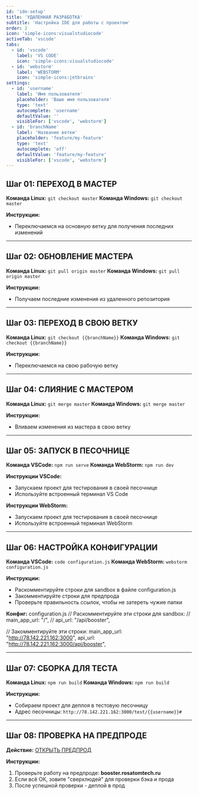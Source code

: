 ```yaml
---
id: 'ide-setup'
title: 'УДАЛЕННАЯ РАЗРАБОТКА'
subtitle: 'Настройка IDE для работы с проектом'
order: 2
icon: 'simple-icons:visualstudiocode'
activeTab: 'vscode'
tabs:
  - id: 'vscode'
    label: 'VS CODE'
    icon: 'simple-icons:visualstudiocode'
  - id: 'webstorm'
    label: 'WEBSTORM'
    icon: 'simple-icons:jetbrains'
settings:
  - id: 'username'
    label: 'Имя пользователя'
    placeholder: 'Ваше имя пользователя'
    type: 'text'
    autocomplete: 'username'
    defaultValue: ''
    visibleFor: ['vscode', 'webstorm']
  - id: 'branchName'
    label: 'Название ветки'
    placeholder: 'feature/my-feature'
    type: 'text'
    autocomplete: 'off'
    defaultValue: 'feature/my-feature'
    visibleFor: ['vscode', 'webstorm']
---
```


## Шаг 01: ПЕРЕХОД В МАСТЕР

**Команда Linux:** `git checkout master`
**Команда Windows:** `git checkout master`

**Инструкции:**
- Переключаемся на основную ветку для получения последних изменений

---

## Шаг 02: ОБНОВЛЕНИЕ МАСТЕРА

**Команда Linux:** `git pull origin master`
**Команда Windows:** `git pull origin master`

**Инструкции:**
- Получаем последние изменения из удаленного репозитория

---

## Шаг 03: ПЕРЕХОД В СВОЮ ВЕТКУ

**Команда Linux:** `git checkout {{branchName}}`
**Команда Windows:** `git checkout {{branchName}}`

**Инструкции:**
- Переключаемся на свою рабочую ветку

---

## Шаг 04: СЛИЯНИЕ С МАСТЕРОМ

**Команда Linux:** `git merge master`
**Команда Windows:** `git merge master`

**Инструкции:**
- Вливаем изменения из мастера в свою ветку

---

## Шаг 05: ЗАПУСК В ПЕСОЧНИЦЕ

**Команда VSCode:** `npm run serve`
**Команда WebStorm:** `npm run dev`

**Инструкции VSCode:**
- Запускаем проект для тестирования в своей песочнице
- Используйте встроенный терминал VS Code

**Инструкции WebStorm:**
- Запускаем проект для тестирования в своей песочнице
- Используйте встроенный терминал WebStorm

---

## Шаг 06: НАСТРОЙКА КОНФИГУРАЦИИ

**Команда VSCode:** `code configuration.js`
**Команда WebStorm:** `webstorm configuration.js`

**Инструкции:**
- Раскомментируйте строки для sandbox в файле configuration.js
- Закомментируйте строки для предпрода
- Проверьте правильность ссылок, чтобы не затереть чужие папки

**Конфиг:** configuration.js
// Раскомментируйте эти строки для sandbox:
// main_app_url: "/",
// api_url: "/api/booster",

// Закомментируйте эти строки:
main_app_url: "http://78.142.221.162:3000",
api_url: "http://78.142.221.162:3000/api/booster",

---

## Шаг 07: СБОРКА ДЛЯ ТЕСТА

**Команда Linux:** `npm run build`
**Команда Windows:** `npm run build`

**Инструкции:**
- Собираем проект для деплоя в тестовую песочницу
- Адрес песочницы: `http://78.142.221.162:3000/test/{{username}}#`

---

## Шаг 08: ПРОВЕРКА НА ПРЕДПРОДЕ

**Действие:** [ОТКРЫТЬ ПРЕДПРОД](https://booster.rosatomtech.ru/)

**Инструкции:**
1. Проверьте работу на предпроде: **booster.rosatomtech.ru**
2. Если всё ОК, зовите "сверхлюдей" для проверки бэка и прода
3. После успешной проверки - деплой в прод

